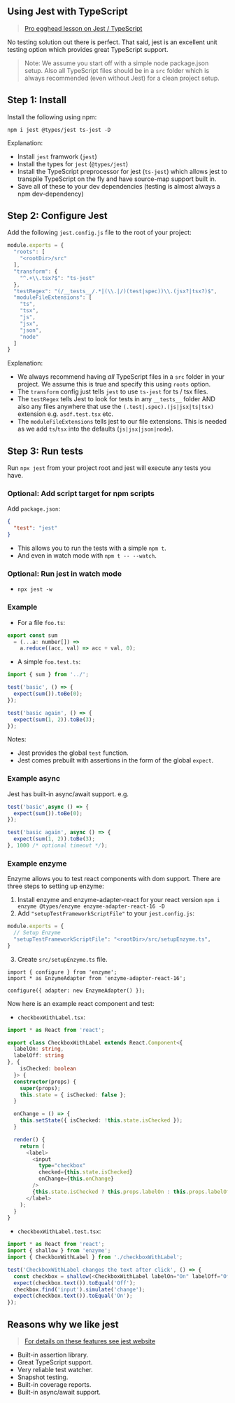 ## Using Jest with TypeScript

> [Pro egghead lesson on Jest / TypeScript](https://egghead.io/lessons/typescript-getting-started-with-jest-using-typescript)

No testing solution out there is perfect. That said, jest is an excellent unit testing option which provides great TypeScript support. 

> Note: We assume you start off with a simple node package.json setup. Also all TypeScript files should be in a `src` folder which is always recommended (even without Jest) for a clean project setup.

## Step 1: Install
Install the following using npm: 
```
npm i jest @types/jest ts-jest -D
```

Explanation: 
* Install `jest` framwork (`jest`) 
* Install the types for `jest` (`@types/jest`)
* Install the TypeScript preprocessor for jest (`ts-jest`) which allows jest to transpile TypeScript on the fly and have source-map support built in.
* Save all of these to your dev dependencies (testing is almost always a npm dev-dependency)


## Step 2: Configure Jest
Add the following `jest.config.js` file to the root of your project: 
```js
module.exports = {
  "roots": [
    "<rootDir>/src"
  ],
  "transform": {
    "^.+\\.tsx?$": "ts-jest"
  },
  "testRegex": "(/__tests__/.*|(\\.|/)(test|spec))\\.(jsx?|tsx?)$",
  "moduleFileExtensions": [
    "ts",
    "tsx",
    "js",
    "jsx",
    "json",
    "node"
  ]
}
```
Explanation:
* We always recommend having *all* TypeScript files in a `src` folder in your project. We assume this is true and specify this using `roots` option.
* The `transform` config just tells `jest` to use `ts-jest` for ts / tsx files. 
* The `testRegex` tells Jest to look for tests in any `__tests__` folder AND also any files anywhere that use the `(.test|.spec).(js|jsx|ts|tsx)` extension e.g. `asdf.test.tsx` etc.
* The `moduleFileExtensions` tells jest to our file extensions. This is needed as we add `ts`/`tsx` into the defaults (`js|jsx|json|node`).

## Step 3: Run tests
Run `npx jest` from your project root and jest will execute any tests you have.

### Optional: Add script target for npm scripts
Add `package.json`:

```json
{
  "test": "jest"
}
```
* This allows you to run the tests with a simple `npm t`. 
* And even in watch mode with `npm t -- --watch`. 

### Optional: Run jest in watch mode 
* `npx jest -w`


### Example
* For a file `foo.ts`: 
```js
export const sum
  = (...a: number[]) =>
    a.reduce((acc, val) => acc + val, 0);
```

* A simple `foo.test.ts`: 

```js
import { sum } from '../';

test('basic', () => {
  expect(sum()).toBe(0);
});

test('basic again', () => {
  expect(sum(1, 2)).toBe(3);
});
```

Notes: 
* Jest provides the global `test` function.
* Jest comes prebuilt with assertions in the form of the global `expect`.

### Example async
Jest has built-in async/await support. e.g. 

```js
test('basic',async () => {
  expect(sum()).toBe(0);
});

test('basic again', async () => {
  expect(sum(1, 2)).toBe(3);
}, 1000 /* optional timeout */);
```

### Example enzyme
Enzyme allows you to test react components with dom support. There are three steps to setting up enzyme:

1. Install enzyme and enzyme-adapter-react for your react version `npm i enzyme @types/enzyme enzyme-adapter-react-16 -D`
2. Add `"setupTestFrameworkScriptFile"` to your `jest.config.js`:  

```js
module.exports = {
  // Setup Enzyme
  "setupTestFrameworkScriptFile": "<rootDir>/src/setupEnzyme.ts",
}
```
3. Create `src/setupEnzyme.ts` file. 

```
import { configure } from 'enzyme';
import * as EnzymeAdapter from 'enzyme-adapter-react-16';

configure({ adapter: new EnzymeAdapter() });
```

Now here is an example react component and test:

* `checkboxWithLabel.tsx`: 

```ts
import * as React from 'react';

export class CheckboxWithLabel extends React.Component<{
  labelOn: string,
  labelOff: string
}, {
    isChecked: boolean
  }> {
  constructor(props) {
    super(props);
    this.state = { isChecked: false };
  }

  onChange = () => {
    this.setState({ isChecked: !this.state.isChecked });
  }

  render() {
    return (
      <label>
        <input
          type="checkbox"
          checked={this.state.isChecked}
          onChange={this.onChange}
        />
        {this.state.isChecked ? this.props.labelOn : this.props.labelOff}
      </label>
    );
  }
}

```

* `checkboxWithLabel.test.tsx`: 

```ts
import * as React from 'react';
import { shallow } from 'enzyme';
import { CheckboxWithLabel } from './checkboxWithLabel';

test('CheckboxWithLabel changes the text after click', () => {
  const checkbox = shallow(<CheckboxWithLabel labelOn="On" labelOff="Off" />);
  expect(checkbox.text()).toEqual('Off');
  checkbox.find('input').simulate('change');
  expect(checkbox.text()).toEqual('On');
});
```


## Reasons why we like jest 
> [For details on these features see jest website](http://facebook.github.io/jest/)

* Built-in assertion library. 
* Great TypeScript support.
* Very reliable test watcher.
* Snapshot testing.
* Built-in coverage reports.
* Built-in async/await support.
